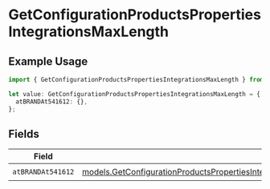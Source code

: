 # GetConfigurationProductsPropertiesIntegrationsMaxLength

## Example Usage

```typescript
import { GetConfigurationProductsPropertiesIntegrationsMaxLength } from "@vercel/sdk/models/getconfigurationproductsop.js";

let value: GetConfigurationProductsPropertiesIntegrationsMaxLength = {
  atBRANDAt541612: {},
};
```

## Fields

| Field                                                                                                                                                                                                                                                                                          | Type                                                                                                                                                                                                                                                                                           | Required                                                                                                                                                                                                                                                                                       | Description                                                                                                                                                                                                                                                                                    |
| ---------------------------------------------------------------------------------------------------------------------------------------------------------------------------------------------------------------------------------------------------------------------------------------------- | ---------------------------------------------------------------------------------------------------------------------------------------------------------------------------------------------------------------------------------------------------------------------------------------------- | ---------------------------------------------------------------------------------------------------------------------------------------------------------------------------------------------------------------------------------------------------------------------------------------------- | ---------------------------------------------------------------------------------------------------------------------------------------------------------------------------------------------------------------------------------------------------------------------------------------------- |
| `atBRANDAt541612`                                                                                                                                                                                                                                                                              | [models.GetConfigurationProductsPropertiesIntegrationsResponse200ApplicationJSONResponseBodyProductsMetadataSchema9MaxLengthAtBRANDAt541612](../models/getconfigurationproductspropertiesintegrationsresponse200applicationjsonresponsebodyproductsmetadataschema9maxlengthatbrandat541612.md) | :heavy_check_mark:                                                                                                                                                                                                                                                                             | N/A                                                                                                                                                                                                                                                                                            |